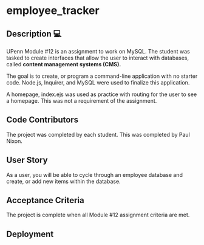 # employee_tracker

## Description 💻

UPenn Module #12 is an assignment to work on MySQL.  The student was tasked to create interfaces that allow the user to interact with databases, called **content management systems (CMS).**

The goal is to create, or program a command-line application with no starter code.  Node.js, Inquirer, and MySQL were used to finalize this application.  

A homepage, index.ejs was used as practice with routing for the user to see a homepage.  This was not a requirement of the assignment. 


## Code Contributors

The project was completed by each student. This was completed by Paul Nixon.


## User Story

As a user, you will be able to cycle through an employee database and create, or add new items within the database. 


## Acceptance Criteria

The project is complete when all Module #12 assignment criteria are met. 


## Deployment
